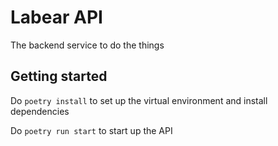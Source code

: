 # Labear API

The backend service to do the things 

## Getting started 

Do `poetry install` to set up the virtual environment and install dependencies 

Do `poetry run start` to start up the API 